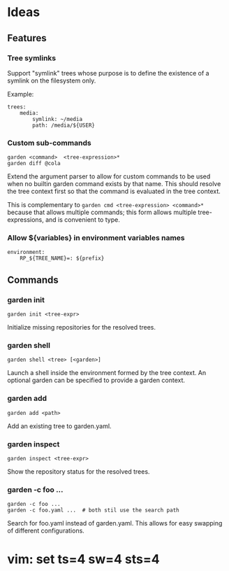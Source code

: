 # Ideas

## Features

### Tree symlinks

Support "symlink" trees whose purpose is to define the existence
of a symlink on the filesystem only.

Example:

    trees:
        media:
            symlink: ~/media
            path: /media/${USER}


### Custom sub-commands

    garden <command>  <tree-expression>*
    garden diff @cola

Extend the argument parser to allow for custom commands to be used when
no builtin garden command exists by that name.  This should resolve
the tree context first so that the command is evaluated  in the
tree context.

This is complementary to `garden cmd <tree-expression> <command>*`
because that allows multiple commands; this form allows multiple
tree-expressions, and is convenient to type.


###  Allow ${variables} in environment variables names

    environment:
        RP_${TREE_NAME}=: ${prefix}


## Commands


### garden init

    garden init <tree-expr>

Initialize missing repositories for the resolved trees.


### garden shell

    garden shell <tree> [<garden>]

Launch a shell inside the environment formed by the tree context.
An optional garden can be specified to provide a garden context.


### garden add

    garden add <path>

Add an existing tree to garden.yaml.


### garden inspect

    garden inspect <tree-expr>

Show the repository status for the resolved trees.


### garden -c foo ...

    garden -c foo ...
    garden -c foo.yaml ...  # both stil use the search path

Search for foo.yaml instead of garden.yaml.
This allows for easy swapping of different configurations.

# vim: set ts=4 sw=4 sts=4
